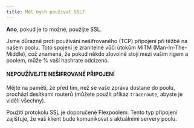 ```yaml
---
title: Měl bych používat SSL?
---
```


**Ano**, pokud je to možné, použijte SSL.

Jsme důrazně proti používání nešifrovaného (TCP) připojení při těžbě na našem poolu. Toto spojení je zranitelné vůči útokům MITM (Man-In-The-Middle), což znamená, že pokud někdo zlovolně stojí mezi vaším rigem a poolem, může % vaší hashrate odcizeno.

#### NEPOUŽÍVEJTE NEŠIFROVANÉ PŘIPOJENÍ

Mějte na paměti, že před tím, než se vaše zpráva dostane do poolu, prochází desítkami routerů (můžete použít příkaz `traceroute`, abyste je viděli všechny).

Použití protokolu SSL je doporučené Flexpoolem. Tento typ připojení zajišťuje, že váš klient bude komunikovat s aktuálními servery poolu.

